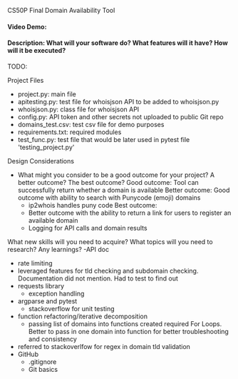 CS50P Final
Domain Availability Tool

#### Video Demo: <URL HERE>

#### Description: What will your software do? What features will it have? How will it be executed?

TODO:

Project Files

- project.py: main file
- apitesting.py: test file for whoisjson API to be added to whoisjson.py
- whoisjson.py: class file for whoisjson API
- config.py: API token and other secrets not uploaded to public Git repo
- domains_test.csv: test csv file for demo purposes
- requirements.txt: required modules
- test_func.py: test file that would be later used in pytest file 'testing_project.py'

Design Considerations

- What might you consider to be a good outcome for your project? A better outcome? The best outcome?
  Good outcome: Tool can successfully return whether a domain is available
  Better outcome: Good outcome with ability to search with Punycode (emoji) domains
  - ip2whois handles puny code
    Best outcome:
  - Better outcome with the ability to return a link for users to register an available domain
  - Logging for API calls and domain results

What new skills will you need to acquire? What topics will you need to research? Any learnings?
-API doc

- rate limiting
- leveraged features for tld checking and subdomain checking. Documentation did not mention. Had to test to find out
- requests library
  - exception handling
- argparse and pytest
  - stackoverflow for unit testing
- function refactoring/iterative decomposition
  - passing list of domains into functions created required For Loops. Better to pass in one domain into function for better troubleshooting and consistency
- referred to stackoverlfow for regex in domain tld validation
- GitHub
  - .gitignore
  - Git basics
